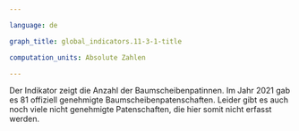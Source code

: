 ```yaml
---

language: de   

graph_title: global_indicators.11-3-1-title

computation_units: Absolute Zahlen

---
```


Der Indikator zeigt die Anzahl der Baumscheibenpatinnen. 
Im Jahr 2021 gab es 81 offiziell genehmigte Baumscheibenpatenschaften. Leider gibt es auch noch viele nicht genehmigte Patenschaften, die hier somit nicht erfasst werden.
